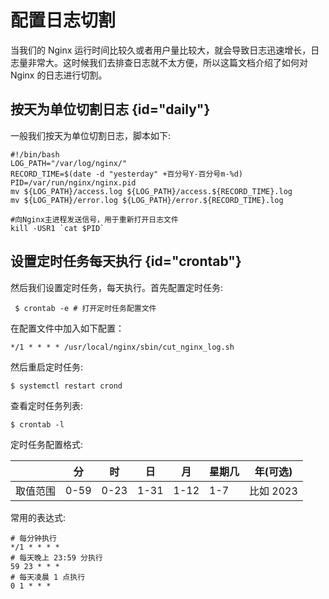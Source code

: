 # 配置日志切割


当我们的 Nginx 运行时间比较久或者用户量比较大，就会导致日志迅速增长，日志量非常大。这时候我们去排查日志就不太方便，所以这篇文档介绍了如何对 Nginx 的日志进行切割。

## 按天为单位切割日志 {id="daily"}

一般我们按天为单位切割日志，脚本如下:
```Shell
#!/bin/bash
LOG_PATH="/var/log/nginx/"
RECORD_TIME=$(date -d "yesterday" +百分号Y-百分号m-%d)
PID=/var/run/nginx/nginx.pid
mv ${LOG_PATH}/access.log ${LOG_PATH}/access.${RECORD_TIME}.log
mv ${LOG_PATH}/error.log ${LOG_PATH}/error.${RECORD_TIME}.log

#向Nginx主进程发送信号，用于重新打开日志文件
kill -USR1 `cat $PID`
```

## 设置定时任务每天执行 {id="crontab"}

然后我们设置定时任务，每天执行。首先配置定时任务:
```shell
 $ crontab -e # 打开定时任务配置文件
```
在配置文件中加入如下配置：
```shell
*/1 * * * * /usr/local/nginx/sbin/cut_nginx_log.sh
```
然后重启定时任务:
```shell
$ systemctl restart crond
```
查看定时任务列表:
```shell
$ crontab -l
```
定时任务配置格式:

|      | 分    | 时    | 日    | 月    | 星期几 | 年(可选)   |
|------|------|------|------|------|-----|---------|
| 取值范围 | 0-59 | 0-23 | 1-31 | 1-12 | 1-7 | 比如 2023 |

常用的表达式:
```shell
# 每分钟执行
*/1 * * * *
# 每天晚上 23:59 分执行
59 23 * * *
# 每天凌晨 1 点执行
0 1 * * *
```